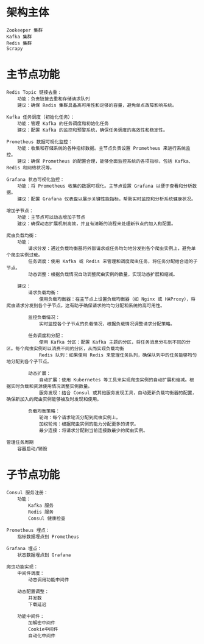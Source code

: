 # 架构主体
    Zookeeper 集群
    Kafka 集群
    Redis 集群
    Scrapy

# 主节点功能
    Redis Topic 链接去重：
        功能：负责链接去重和存储请求队列
        建议：确保 Redis 集群具备高可用性和足够的容量，避免单点故障影响系统。
    
    Kafka 任务调度（初始化任务）：
        功能：管理 Kafka 的任务调度和初始化任务
        建议：配置 Kafka 的监控和预警系统，确保任务调度的高效性和稳定性。
    
    Prometheus 数据可视化监控：
        功能：收集和存储系统的各种指标数据。主节点负责设置 Prometheus 来进行系统监控。
        建议：确保 Prometheus 的配置合理，能够全面监控系统的各项指标，包括 Kafka、Redis 和网络状况等。
    
    Grafana 状态可视化监控：
        功能：将 Prometheus 收集的数据可视化。主节点设置 Grafana 以便于查看和分析数据。
        建议：配置 Grafana 仪表盘以展示关键性能指标，帮助实时监控和分析系统健康状况。
    
    增加子节点：
        功能：主节点可以动态增加子节点
        建议：确保动态扩展机制高效，并且有清晰的流程来处理新节点的加入和配置。

    爬虫负载均衡：
        功能：
            请求分发：通过负载均衡器将外部请求或任务均匀地分发到各个爬虫实例上，避免单个爬虫实例过载。
            任务调度：使用 Kafka 或 Redis 来管理和调度爬虫任务，将任务分配给合适的子节点。
            动态调整：根据负载情况自动调整爬虫实例的数量，实现动态扩展和缩减。
    
        建议：
            请求负载均衡：
                使用负载均衡器：在主节点上设置负载均衡器（如 Nginx 或 HAProxy），将爬虫请求分发到各个子节点。这有助于确保请求的均匀分配和系统的高可用性。
    
            监控负载情况：
                实时监控各个子节点的负载情况，根据负载情况调整请求分配策略。
            
            任务调度和分配：
                使用 Kafka 分区：配置 Kafka 主题的分区，将任务消息分布到不同的分区。每个爬虫实例可以消费不同的分区，从而实现负载均衡
                Redis 队列：如果使用 Redis 来管理任务队列，确保队列中的任务能够均匀地分配到各个子节点。
            
            动态扩展：
                自动扩展：使用 Kubernetes 等工具来实现爬虫实例的自动扩展和缩减。根据实时负载和资源使用情况调整实例数量。
                服务发现：结合 Consul 或其他服务发现工具，自动更新负载均衡器的配置，确保新加入的爬虫实例能够被及时发现和使用。
            
            负载均衡策略：
                轮询：每个请求轮流分配到爬虫实例上。
                加权轮询：根据爬虫实例的能力分配更多的请求。
                最少连接：将请求分配到当前连接数最少的爬虫实例。

    管理任务周期
        容器启动/销毁


# 子节点功能
    Consul 服务注册：
        功能：
            Kafka 服务
            Redis 服务
            Consul 健康检查

    Prometheus 埋点：
        指标数据埋点到 Prometheus

    Grafana 埋点：
        状态数据埋点到 Grafana

    爬虫功能实现：
        中间件调度：
            动态调用功能中间件

        动态配置调整：
            并发数
            下载延迟

        功能中间件：
            加解密中间件
            Cookie中间件
            自动化中间件